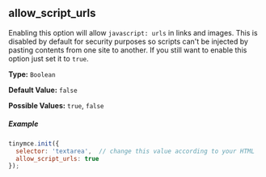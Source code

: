 ## allow_script_urls

Enabling this option will allow `javascript: urls` in links and images. This is disabled by default for security purposes so scripts can't be injected by pasting contents from one site to another. If you still want to enable this option just set it to `true`.

**Type:** `Boolean`

**Default Value:** `false`

**Possible Values:** `true`, `false`

##### Example

```js
tinymce.init({
  selector: 'textarea',  // change this value according to your HTML
  allow_script_urls: true
});
```
